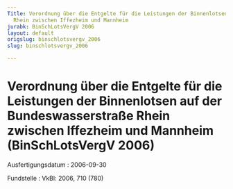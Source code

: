 ```yaml
---
Title: Verordnung über die Entgelte für die Leistungen der Binnenlotsen auf der Bundeswasserstraße
  Rhein zwischen Iffezheim und Mannheim
jurabk: BinSchLotsVergV 2006
layout: default
origslug: binschlotsvergv_2006
slug: binschlotsvergv_2006

---
```


# Verordnung über die Entgelte für die Leistungen der Binnenlotsen auf der Bundeswasserstraße Rhein zwischen Iffezheim und Mannheim (BinSchLotsVergV 2006)

Ausfertigungsdatum
:   2006-09-30

Fundstelle
:   VkBl: 2006, 710 (780)

